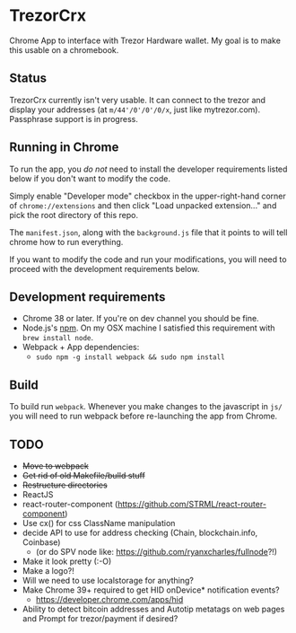 # TrezorCrx

Chrome App to interface with Trezor Hardware wallet.  My goal is to make
this usable on a chromebook.

## Status

TrezorCrx currently isn't very usable.  It can connect to the trezor and
display your addresses (at `m/44'/0'/0'/0/x`, just like mytrezor.com).
Passphrase support is in progress.

## Running in Chrome

To run the app, you *do not* need to install the developer requirements
listed below if you don't want to modify the code.

Simply enable "Developer mode" checkbox in the upper-right-hand corner of
`chrome://extensions` and then click "Load unpacked extension..." and pick
the root directory of this repo.

The `manifest.json`, along with the `background.js` file that it points to
will tell chrome how to run everything.

If you want to modify the code and run your modifications, you will need to
proceed with the development requirements below.

## Development requirements

  * Chrome 38 or later. If you're on dev channel you should be fine.
  * Node.js's [npm](https://www.npmjs.org/). On my OSX machine I
    satisfied this requirement with `brew install node`.
  * Webpack + App dependencies:
    * `sudo npm -g install webpack && sudo npm install`

## Build

To build run `webpack`.  Whenever you make changes to the javascript in `js/`
you will need to run webpack before re-launching the app from Chrome.

## TODO

  * ~~Move to webpack~~
  * ~~Get rid of old Makefile/buIld stuff~~
  * ~~Restructure directories~~
  * ReactJS
  * react-router-component (https://github.com/STRML/react-router-component)
  * Use cx() for css ClassName manipulation
  * decide API to use for address checking (Chain, blockchain.info, Coinbase)
    * (or do SPV node like: https://github.com/ryanxcharles/fullnode?!)
  * Make it look pretty (:-O)
  * Make a logo?!
  * Will we need to use localstorage for anything?
  * Make Chrome 39+ required to get HID onDevice\* notification events?
    * https://developer.chrome.com/apps/hid
  * Ability to detect bitcoin addresses and Autotip metatags on web pages and
    Prompt for trezor/payment if desired?
